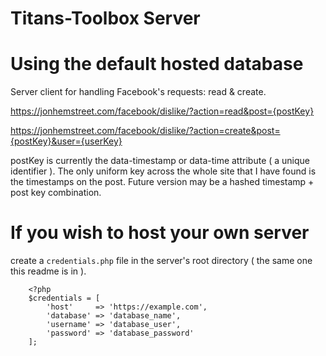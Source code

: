 # Titans-Toolbox Server

Using the default hosted database
==

Server client for handling Facebook's requests: read & create.

https://jonhemstreet.com/facebook/dislike/?action=read&post={postKey}

https://jonhemstreet.com/facebook/dislike/?action=create&post={postKey}&user={userKey}


postKey is currently the data-timestamp or data-time attribute ( a unique identifier ). The only uniform key across the whole site that I have found is the timestamps on the post. Future 
version may be a hashed timestamp + post key combination.

If you wish to host your own server
==

create a `credentials.php` file in the server's root directory ( the same one this readme is in ).

```
    <?php
    $credentials = [
        'host'     => 'https://example.com',
        'database' => 'database_name',
        'username' => 'database_user',
        'password' => 'database_password'
    ];
```